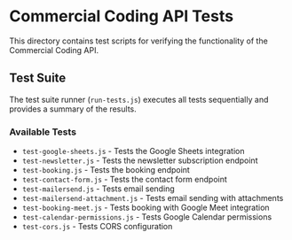 # Commercial Coding API Tests

This directory contains test scripts for verifying the functionality of the Commercial Coding API.

## Test Suite

The test suite runner (`run-tests.js`) executes all tests sequentially and provides a summary of the results.

### Available Tests

- `test-google-sheets.js` - Tests the Google Sheets integration
- `test-newsletter.js` - Tests the newsletter subscription endpoint
- `test-booking.js` - Tests the booking endpoint
- `test-contact-form.js` - Tests the contact form endpoint
- `test-mailersend.js` - Tests email sending
- `test-mailersend-attachment.js` - Tests email sending with attachments
- `test-booking-meet.js` - Tests booking with Google Meet integration
- `test-calendar-permissions.js` - Tests Google Calendar permissions
- `test-cors.js` - Tests CORS configuration


